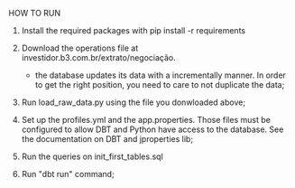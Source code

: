 HOW TO RUN

1. Install the required packages with pip install -r requirements

1. Download the operations file at investidor.b3.com.br/extrato/negociação. 
    - the database updates its data with a incrementally manner. In order to get the right position, you need to care to not duplicate the data;

2. Run load_raw_data.py using the file you donwloaded above;

3. Set up the profiles.yml and the app.properties. Those files must be configured to allow DBT and Python have access to the database. See the documentation on DBT and jproperties lib; 

4. Run the queries on init_first_tables.sql

5. Run "dbt run" command; 
